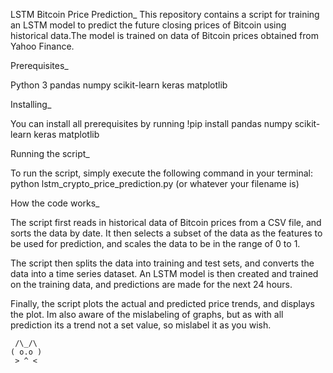 LSTM Bitcoin Price Prediction_
This repository contains a script for training an LSTM model to predict 
the future closing prices of Bitcoin using historical data.The model is 
trained on data of Bitcoin prices obtained from Yahoo Finance.

Prerequisites_

Python 3
pandas
numpy
scikit-learn
keras
matplotlib

Installing_

You can install all prerequisites by running
  !pip install pandas numpy scikit-learn keras matplotlib

Running the script_

To run the script, simply execute the following command in your terminal:
  python lstm_crypto_price_prediction.py (or whatever your filename is)

How the code works_

The script first reads in historical data of Bitcoin prices from a CSV file,
and sorts the data by date. It then selects a subset of the data as the features 
to be used for prediction, and scales the data to be in the range of 0 to 1.

The script then splits the data into training and test sets, and converts the 
data into a time series dataset. An LSTM model is then created and trained on 
the training data, and predictions are made for the next 24 hours.

Finally, the script plots the actual and predicted price trends, and displays 
the plot. Im also aware of the mislabeling of graphs, but as with all prediction 
its a trend not a set value, so mislabel it as you wish.

     /\_/\     
    ( o.o )    
     > ^ <
